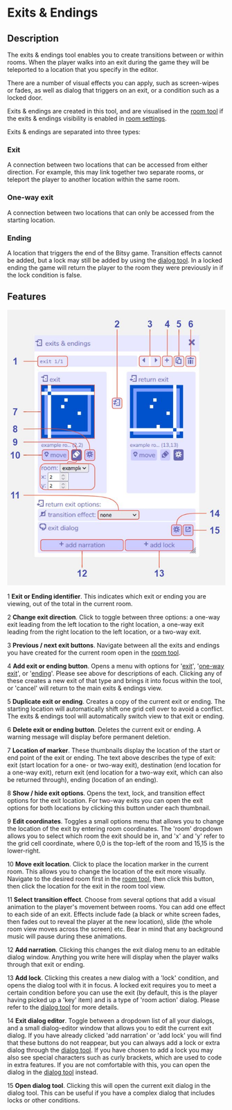 # Exits & Endings

## Description

The exits & endings tool enables you to create transitions between or within rooms. When the player walks into an exit during the game they will be teleported to a location that you specify in the editor.

There are a number of visual effects you can apply, such as screen-wipes or fades, as well as dialog that triggers on an exit, or a condition such as a locked door.

Exits & endings are created in this tool, and are visualised in the [room tool](../room) if the exits & endings visibility is enabled in [room settings](../room/roomSettings).

Exits & endings are separated into three types:

### Exit

A connection between two locations that can be accessed from either direction. For example, this may link together two separate rooms, or teleport the player to another location within the same room. 

### One-way exit

A connection between two locations that can only be accessed from the starting location.

### Ending

A location that triggers the end of the Bitsy game. Transition effects cannot be added, but a lock may still be added by using the [dialog tool](../dialog). In a locked ending the game will return the player to the room they were previously in if the lock condition is false. 

## Features

![exits & endings tool diagram](.images/exitsEndingsDiagram.JPG)

1 **Exit or Ending identifier**. This indicates which exit or ending you are viewing, out of the total in the current room.

2 **Change exit direction**. Click to toggle between three options: a one-way exit leading from the left location to the right location, a one-way exit leading from the right location to the left location, or a two-way exit.

3 **Previous / next exit buttons**. Navigate between all the exits and endings you have created for the current room open in the [room tool](../room).

4 **Add exit or ending button**. Opens a menu with options for '[exit](#exit)', '[one-way exit](#one-way-exit)', or '[ending](#ending)'. Please see above for descriptions of each. Clicking any of these creates a new exit of that type and brings it into focus within the tool, or 'cancel' will return to the main exits & endings view.

5 **Duplicate exit or ending**. Creates a copy of the current exit or ending. The starting location will automatically shift one grid cell over to avoid a conflict. The exits & endings tool will automatically switch view to that exit or ending.

6 **Delete exit or ending button**. Deletes the current exit or ending. A warning message will display before permanent deletion.

7 **Location of marker**. These thumbnails display the location of the start or end point of the exit or ending. The text above describes the type of exit: exit (start location for a one- or two-way exit), destination (end location for a one-way exit), return exit (end location for a two-way exit, which can also be returned through), ending (location of an ending).

8 **Show / hide exit options**. Opens the text, lock, and transition effect options for the exit location. For two-way exits you can open the exit options for both locations by clicking this button under each thumbnail.

9 **Edit coordinates**. Toggles a small options menu that allows you to change the location of the exit by entering room coordinates. The 'room' dropdown allows you to select which room the exit should be in, and 'x' and 'y' refer to the grid cell coordinate, where 0,0 is the top-left of the room and 15,15 is the lower-right.

10 **Move exit location**. Click to place the location marker in the current room. This allows you to change the location of the exit more visually. Navigate to the desired room first in the [room tool](../room), then click this button, then click the location for the exit in the room tool view.

11 **Select transition effect**. Choose from several options that add a visual animation to the player's movement between rooms. You can add one effect to each side of an exit. Effects include fade (a black or white screen fades, then fades out to reveal the player at the new location), slide (the whole room view moves across the screen) etc. Bear in mind that any background music will pause during these animations.

12 **Add narration**. Clicking this changes the exit dialog menu to an editable dialog window. Anything you write here will display when the player walks through that exit or ending.

13 **Add lock**. Clicking this creates a new dialog with a 'lock' condition, and opens the dialog tool with it in focus. A locked exit requires you to meet a certain condition before you can use the exit (by default, this is the player having picked up a 'key' item) and is a type of 'room action' dialog. Please refer to the [dialog tool](../dialog) for more details.

14 **Exit dialog editor**. Toggle between a dropdown list of all your dialogs, and a small dialog-editor window that allows you to edit the current exit dialog. If you have already clicked 'add narration' or 'add lock' you will find that these buttons do not reappear, but you can always add a lock or extra dialog through the [dialog tool](../dialog). If you have chosen to add a lock you may also see special characters such as curly brackets, which are used to code in extra features. If you are not comfortable with this, you can open the dialog in the [dialog tool](../dialog) instead.

15 **Open dialog tool**. Clicking this will open the current exit dialog in the dialog tool. This can be useful if you have a complex dialog that includes locks or other conditions.
